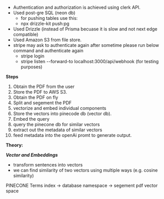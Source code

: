 - Authentication and authorization is achieved using clerk API.
- Used post-gre SQL (neon db)
  - for pushing tables use this:
  - npx drizzle-kit push:pg
- Used Drizzle (instead of Prisma becuase it is slow and not next edge compatible)
- Used Amazon S3 from file store.
- stripe may ask to authenticate again after sometime please run below command and authenticate again
  - stripe login
  - stripe listen --forward-to localhost:3000/api/webhook (for testing purposes)

**Steps**

1. Obtain the PDF from the user
2. Store the PDF to AWS S3.
3. Obtain the PDF on fly
4. Split and segement the PDF
5. vectorize and embed individual components
6. Store the vectors into pinecode db (vector db).
7. Embed the query
8. query the pinecone db for similar vectors
9. extract out the metadata of similar vectors
10. feed metadata into the openAi promt to generate output.

**Theory:**

**_Vector and Embeddings_**

- transform sentences into vectors
- we can find similarity of two vectors using multiple ways (e.g. cosine similarity)

PINECONE Terms
index -> database
namespace -> segement pdf vector space
